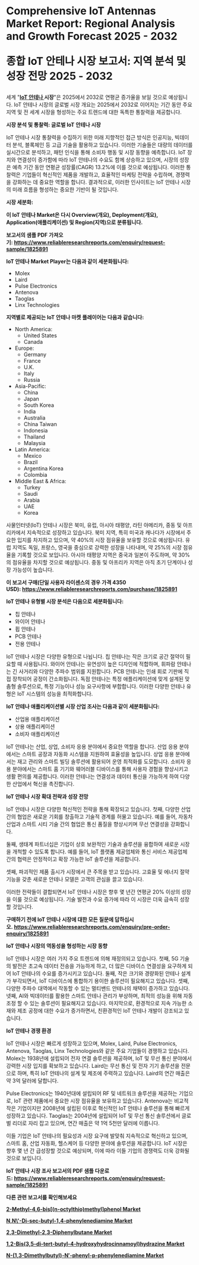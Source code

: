 <p><h1>Comprehensive IoT Antennas Market Report: Regional Analysis and Growth Forecast 2025 - 2032

종합 IoT 안테나 시장 보고서: 지역 분석 및 성장 전망 2025 - 2032</h1></p><p>세계 "<strong><a href="https://www.reliableresearchreports.com/iot-antennas-r1825891?utm_campaign=106&utm_medium=8&utm_source=Github&utm_content=ia&utm_term=18012025&utm_id=iot-antennas">IoT 안테나&nbsp;</a></strong><strong>시장</strong>"은 2025에서 2032로 연평균 증가율을 보일 것으로 예상됩니다. IoT 안테나 시장의 글로벌 시장 개요는 2025에서 2032로 이어지는 기간 동안 주요 지역 및 전 세계 시장을 형성하는 주요 트렌드에 대한 독특한 통찰력을 제공합니다.</p>
<p><strong>시장 분석 및 통찰력: 글로벌 IoT 안테나 시장</strong></p>
<p><p>IoT 안테나 시장 통찰력을 수집하기 위한 미래 지향적인 접근 방식은 인공지능, 빅데이터 분석, 블록체인 등 고급 기술을 활용하고 있습니다. 이러한 기술들은 대량의 데이터를 실시간으로 분석하고, 패턴 인식을 통해 소비자 행동 및 시장 동향을 예측합니다. IoT 장치와 연결성이 증가함에 따라 IoT 안테나의 수요도 함께 상승하고 있으며, 시장의 성장은 예측 기간 동안 연평균 성장률(CAGR) 13.2%에 이를 것으로 예상됩니다. 이러한 통찰력은 기업들이 혁신적인 제품을 개발하고, 효율적인 마케팅 전략을 수립하며, 경쟁력을 강화하는 데 중요한 역할을 합니다. 결과적으로, 이러한 인사이트는 IoT 안테나 시장의 미래 흐름을 형성하는 중요한 기반이 될 것입니다.</p><a href="%7CAUTHORITHY_DOMAIN_URL%7C?utm_campaign=106&utm_medium=8&utm_source=Github&utm_content=ia&utm_term=18012025&utm_id=iot-antennas"></a></p>
<p><strong>시장 세분화:</strong></p>
<p><strong>이 IoT 안테나 Market은 다시 Overview(개요), Deployment(개요), Application(애플리케이션) 및 Region(지역)으로 분류됩니다.</strong></p>
<p><strong>보고서의 샘플 PDF 가져오기:&nbsp;<a href="https://www.reliableresearchreports.com/enquiry/request-sample/1825891?utm_campaign=106&utm_medium=8&utm_source=Github&utm_content=ia&utm_term=18012025&utm_id=iot-antennas">https://www.reliableresearchreports.com/enquiry/request-sample/1825891</a></strong><strong></strong></p>
<p><strong>IoT 안테나 Market Player는 다음과 같이 세분화됩니다:</strong></p>
<p><ul><li>Molex</li><li>Laird</li><li>Pulse Electronics</li><li>Antenova</li><li>Taoglas</li><li>Linx Technologies</li></ul></p>
<p><strong>지역별로 제공되는 IoT 안테나 마켓 플레이어는 다음과 같습니다:</strong></p>
<p><ul>
    <li>
        North America:
        <ul>
            <li>United States</li>
            <li>Canada</li>
        </ul>
    </li>
    <li>
        Europe:
        <ul>
            <li>Germany</li>
            <li>France</li>
            <li>U.K.</li>
            <li>Italy</li>
            <li>Russia</li>
        </ul>
    </li>
    <li>
        Asia-Pacific:
        <ul>
            <li>China</li>
            <li>Japan</li>
            <li>South Korea</li>
            <li>India</li>
            <li>Australia</li>
            <li>China Taiwan</li>
            <li>Indonesia</li>
            <li>Thailand</li>
            <li>Malaysia</li>
        </ul>
    </li>
    <li>
        Latin America:
        <ul>
            <li>Mexico</li>
            <li>Brazil</li>
            <li>Argentina Korea</li>
            <li>Colombia</li>
        </ul>
    </li>
    <li>
        Middle East & Africa:
        <ul>
            <li>Turkey</li>
            <li>Saudi</li>
            <li>Arabia</li>
            <li>UAE</li>
            <li>Korea</li>
        </ul>
    </li>
    </ul></p>
<p><p>사물인터넷(IoT) 안테나 시장은 북미, 유럽, 아시아 태평양, 라틴 아메리카, 중동 및 아프리카에서 지속적으로 성장하고 있습니다. 북미 지역, 특히 미국과 캐나다가 시장에서 주요한 입지를 차지하고 있으며, 약 40%의 시장 점유율을 보유할 것으로 예상됩니다. 유럽 지역도 독일, 프랑스, 영국을 중심으로 강력한 성장을 나타내며, 약 25%의 시장 점유율을 기록할 것으로 보입니다. 아시아 태평양 지역은 중국과 일본이 주도하며, 약 30%의 점유율을 차지할 것으로 예상됩니다. 중동 및 아프리카 지역은 아직 초기 단계이나 성장 가능성이 높습니다.</p></p>
<p><strong>이 보고서 구매(단일 사용자 라이센스의 경우 가격 4350 USD):&nbsp;<a href="https://www.reliableresearchreports.com/purchase/1825891?utm_campaign=106&utm_medium=8&utm_source=Github&utm_content=ia&utm_term=18012025&utm_id=iot-antennas">https://www.reliableresearchreports.com/purchase/1825891</a></strong></p>
<p><strong>IoT 안테나 유형별 시장 분석은 다음으로 세분화됩니다:</strong></p>
<p><ul><li>칩 안테나</li><li>와이어 안테나</li><li>휩 안테나</li><li>PCB 안테나</li><li>전용 안테나</li></ul></p>
<p><p>IoT 안테나 시장은 다양한 유형으로 나뉩니다. 칩 안테나는 작은 크기로 공간 절약이 필요할 때 사용됩니다. 와이어 안테나는 유연성이 높은 디자인에 적합하며, 휘파람 안테나는 긴 사거리와 다양한 주파수 범위를 지원합니다. PCB 안테나는 인쇄 회로 기판에 직접 장착되어 공정이 간소화됩니다. 독점 안테나는 특정 애플리케이션에 맞게 설계된 맞춤형 솔루션으로, 특정 기능이나 성능 요구사항에 부합합니다. 이러한 다양한 안테나 유형은 IoT 시스템의 성능을 최적화합니다.</p></p>
<p><strong>IoT 안테나 애플리케이션별 시장 산업 조사는 다음과 같이 세분화됩니다:</strong></p>
<p><ul><li>산업용 애플리케이션</li><li>상용 애플리케이션</li><li>소비자 애플리케이션</li></ul></p>
<p><p>IoT 안테나는 산업, 상업, 소비자 응용 분야에서 중요한 역할을 합니다. 산업 응용 분야에서는 스마트 공장과 자동화 시스템을 지원하여 효율성을 높입니다. 상업 응용 분야에서는 재고 관리와 스마트 빌딩 솔루션에 활용되어 운영 최적화를 도모합니다. 소비자 응용 분야에서는 스마트 홈 기기와 웨어러블 디바이스를 통해 사용자 경험을 향상시키고 생활 편의를 제공합니다. 이러한 안테나는 연결성과 데이터 통신을 가능하게 하여 다양한 산업에서 혁신을 촉진합니다.</p></p>
<p><strong>IoT 안테나 시장 확대 전략과 성장 전망</strong></p>
<p><p>IoT 안테나 시장은 다양한 혁신적인 전략을 통해 확장되고 있습니다. 첫째, 다양한 산업 간의 협업은 새로운 기회를 창출하고 기술적 경계를 허물고 있습니다. 예를 들어, 자동차 산업과 스마트 시티 기술 간의 협업은 통신 품질을 향상시키며 무선 연결성을 강화합니다. </p><p>둘째, 생태계 파트너십은 기업이 상호 보완적인 기술과 솔루션을 융합하여 새로운 시장을 개척할 수 있도록 합니다. 예를 들어, IoT 플랫폼 제공업체와 통신 서비스 제공업체 간의 협력은 안정적이고 확장 가능한 IoT 솔루션을 제공합니다. </p><p>셋째, 파괴적인 제품 출시가 시장에서 큰 주목을 받고 있습니다. 고효율 및 에너지 절약 기능을 갖춘 새로운 안테나 모델은 고객의 관심을 끌고 있습니다. </p><p>이러한 전략들이 결합되면서 IoT 안테나 시장은 향후 몇 년간 연평균 20% 이상의 성장을 이룰 것으로 예상됩니다. 기술 발전과 수요 증가에 따라 이 시장은 더욱 급속히 성장할 것입니다.</p></p>
<p><strong>구매하기 전에 IoT 안테나 시장에 대한 모든 질문에 답하십시오.&nbsp;<a href="https://www.reliableresearchreports.com/enquiry/pre-order-enquiry/1825891?utm_campaign=106&utm_medium=8&utm_source=Github&utm_content=ia&utm_term=18012025&utm_id=iot-antennas">https://www.reliableresearchreports.com/enquiry/pre-order-enquiry/1825891</a></strong><strong></strong></p>
<p><strong>IoT 안테나 시장의 역동성을 형성하는 시장 동향</strong></p>
<p><p>IoT 안테나 시장은 여러 가지 주요 트렌드에 의해 재정의되고 있습니다. 첫째, 5G 기술의 발전은 초고속 데이터 전송을 가능하게 하고, 더 많은 디바이스 연결성을 요구하게 되어 IoT 안테나의 수요를 증가시키고 있습니다. 둘째, 작은 크기와 경량화된 안테나 설계가 부각되면서, IoT 디바이스에 통합하기 용이한 솔루션이 필요해지고 있습니다. 셋째, 다양한 주파수 대역에서 작동할 수 있는 멀티밴드 안테나의 채택이 증가하고 있습니다. 넷째, AI와 빅데이터를 활용한 스마트 안테나 관리가 부상하며, 최적의 성능을 위해 자동 조정 할 수 있는 솔루션이 필요해지고 있습니다. 마지막으로, 환경적으로 지속 가능한 소재와 제조 공정에 대한 수요가 증가하면서, 친환경적인 IoT 안테나 개발이 강조되고 있습니다.</p></p>
<p><strong>IoT 안테나 경쟁 환경</strong></p>
<p><p>IoT 안테나 시장은 빠르게 성장하고 있으며, Molex, Laird, Pulse Electronics, Antenova, Taoglas, Linx Technologies와 같은 주요 기업들이 경쟁하고 있습니다. Molex는 1938년에 설립되어 전자 연결 솔루션을 제공하며, IoT 및 무선 통신 분야에서 강력한 시장 입지를 확보하고 있습니다. Laird는 무선 통신 및 전자 기기 솔루션을 전문으로 하며, 특히 IoT 안테나의 설계 및 제조에 주력하고 있습니다. Laird의 연간 매출은 약 3억 달러에 달합니다.</p><p>Pulse Electronics는 1940년대에 설립되어 RF 및 네트워크 솔루션을 제공하는 기업으로, IoT 관련 제품에서 중요한 시장 점유율을 보유하고 있습니다. Antenova는 비교적 작은 기업이지만 2008년에 설립된 이후로 혁신적인 IoT 안테나 솔루션을 통해 빠르게 성장하고 있습니다. Taoglas는 2004년에 설립되어 IoT 및 무선 통신 솔루션에서 글로벌 리더로 자리 잡고 있으며, 연간 매출은 약 1억 5천만 달러에 이릅니다.</p><p>이들 기업은 IoT 안테나의 필요성과 시장 요구에 발맞춰 지속적으로 혁신하고 있으며, 스마트 홈, 산업 자동화, 헬스케어 등 다양한 분야에 솔루션을 제공합니다. IoT 시장은 향후 몇 년 간 급성장할 것으로 예상되며, 이에 따라 이들 기업의 경쟁력도 더욱 강화될 것으로 보입니다.</p></p>
<p><strong>IoT 안테나 시장 조사 보고서의 PDF 샘플 다운로드:&nbsp;<a href="https://www.reliableresearchreports.com/enquiry/request-sample/1825891?utm_campaign=106&utm_medium=8&utm_source=Github&utm_content=ia&utm_term=18012025&utm_id=iot-antennas">https://www.reliableresearchreports.com/enquiry/request-sample/1825891</a></strong></p>
<p><strong></strong></p>
<p><strong></strong></p>
<p><strong></strong></p>
<p><strong></strong></p>
<p><strong>다른 관련 보고서를 확인해보세요</strong></p>
<p><strong><p><a href="https://github.com/DixieGrimes/Market-Research-Report-List-1/blob/main/2-methyl-46-bisn-octylthiomethylphenol-market.md?utm_campaign=106&utm_medium=8&utm_source=Github&utm_content=ia&utm_term=18012025&utm_id=iot-antennas">2-Methyl-4,6-bis[(n-octylthio)methyl]phenol Market</a></p><p><a href="https://github.com/ParvinKhatun77/Market-Research-Report-List-1/blob/main/nn-di-sec-butyl-14-phenylenediamine-market.md?utm_campaign=106&utm_medium=8&utm_source=Github&utm_content=ia&utm_term=18012025&utm_id=iot-antennas">N,N\'-Di-sec-butyl-1,4-phenylenediamine Market</a></p><p><a href="https://github.com/nathandecarvalho/Market-Research-Report-List-5/blob/main/23-dimethyl-23-diphenylbutane-market.md?utm_campaign=106&utm_medium=8&utm_source=Github&utm_content=ia&utm_term=18012025&utm_id=iot-antennas">2,3-Dimethyl-2,3-Diphenylbutane Market</a></p><p><a href="https://github.com/stephaniwo144/Market-Research-Report-List-1/blob/main/12-bis35-di-tert-butyl-4-hydroxyhydrocinnamoylhydrazine-market.md?utm_campaign=106&utm_medium=8&utm_source=Github&utm_content=ia&utm_term=18012025&utm_id=iot-antennas">1,2-Bis(3,5-di-tert-butyl-4-hydroxyhydrocinnamoyl)hydrazine Market</a></p><p><a href="https://github.com/abbislposival/Market-Research-Report-List-1/blob/main/n-13-dimethylbutyl-n-phenyl-p-phenylenediamine-market.md?utm_campaign=106&utm_medium=8&utm_source=Github&utm_content=ia&utm_term=18012025&utm_id=iot-antennas">N-(1,3-Dimethylbutyl)-N′-phenyl-p-phenylenediamine Market</a></p></strong></p>